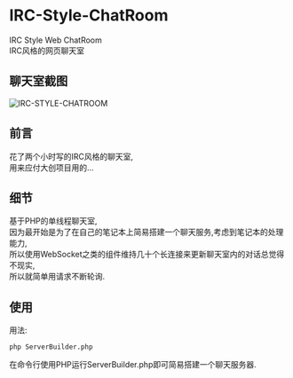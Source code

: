 # IRC-Style-ChatRoom
IRC Style Web ChatRoom  
IRC风格的网页聊天室  

聊天室截图
----
![IRC-STYLE-CHATROOM](https://user-images.githubusercontent.com/89259981/161363280-dbb6a70e-3745-4a6c-a55a-8a5bc941df2e.png)

前言
----
花了两个小时写的IRC风格的聊天室,   
用来应付大创项目用的...   

细节
----

基于PHP的单线程聊天室,  
因为最开始是为了在自己的笔记本上简易搭建一个聊天服务,考虑到笔记本的处理能力,   
所以使用WebSocket之类的组件维持几十个长连接来更新聊天室内的对话总觉得不现实,   
所以就简单用请求不断轮询.   

使用
----

用法:  
```
php ServerBuilder.php
```
在命令行使用PHP运行ServerBuilder.php即可简易搭建一个聊天服务器.  
